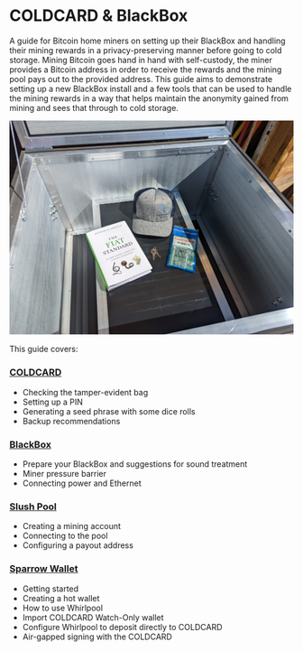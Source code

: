 # COLDCARD & BlackBox
A guide for Bitcoin home miners on setting up their BlackBox and handling their mining rewards in a privacy-preserving manner before going to cold storage. Mining Bitcoin goes hand in hand with self-custody, the miner provides a Bitcoin address in order to receive the rewards and the mining pool pays out to the provided address. This guide aims to demonstrate setting up a new BlackBox install and a few tools that can be used to handle the mining rewards in a way that helps maintain the anonymity gained from mining and sees that through to cold storage.

<p align="center">
  <img width="750" src="assets/BB13.jpg">
</p>

This guide covers:

### [COLDCARD](01-COLDCARD.md)
- Checking the tamper-evident bag
- Setting up a PIN
- Generating a seed phrase with some dice rolls
- Backup recommendations

### [BlackBox](02_BlackBox.md)
- Prepare your BlackBox and suggestions for sound treatment
- Miner pressure barrier
- Connecting power and Ethernet

### [Slush Pool](03-SlushPool.md)
- Creating a mining account
- Connecting to the pool
- Configuring a payout address

### [Sparrow Wallet](04-SparrowWallet.md)
- Getting started
- Creating a hot wallet
- How to use Whirlpool
- Import COLDCARD Watch-Only wallet
- Configure Whirlpool to deposit directly to COLDCARD
- Air-gapped signing with the COLDCARD
